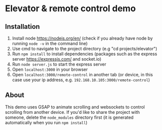 # Elevator & remote control demo

## Installation

1. Install node https://nodejs.org/en/ (check if you already have node by running `node -v` in the command line)
2. Use cmd to navigate to the project directory (e.g "cd projects/elevator")
3. Run `npm install` to install dependencies (packages such as the express server https://expressjs.com/ and socket.io)
4. Run `node server.js` to start the express server
5. Open `localhost:3000` in your browser
6. Open `localhost:3000/remote-control` in another tab (or device, in this case use your ip address, e.g. `192.168.10.105:3000/remote-control`)

## About

This demo uses GSAP to animate scrolling and websockets to control scrolling from another device. If you'd like to share the project with someone, delete the `node_modules` directory first (it is generated automatically when you run `npm install`)
